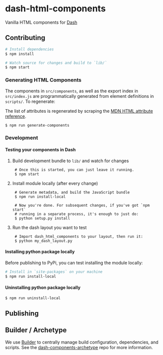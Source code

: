 # dash-html-components

Vanilla HTML components for [Dash][]


## Contributing

```sh
# Install dependencies
$ npm install

# Watch source for changes and build to `lib/`
$ npm start
```

### Generating HTML Components

The components in `src/components`, as well as the export index in
`src/index.js` are programmatically generated from element definitions in
`scripts/`. To regenerate:

The list of attributes is regenerated by scraping the
[MDN HTML attribute reference][].

```sh
$ npm run generate-components
```
### Development

#### Testing your components in Dash

1. Build development bundle to `lib/` and watch for changes

        # Once this is started, you can just leave it running.
        $ npm start

2. Install module locally (after every change)

        # Generate metadata, and build the JavaScript bundle
        $ npm run install-local

        # Now you're done. For subsequent changes, if you've got `npm start`
        # running in a separate process, it's enough to just do:
        $ python setup.py install

3. Run the dash layout you want to test

        # Import dash_html_components to your layout, then run it:
        $ python my_dash_layout.py

#### Installing python package locally

Before publishing to PyPi, you can test installing the module locally:

```sh
# Install in `site-packages` on your machine
$ npm run install-local
```

#### Uninstalling python package locally

```sh
$ npm run uninstall-local
```

## Publishing

## Builder / Archetype

We use [Builder][] to centrally manage build configuration, dependencies, and
scripts. See the [dash-components-archetype][] repo for more information.


[Builder]: https://github.com/FormidableLabs/builder
[Dash]: https://plot.ly/dash
[dash-components-archetype]: https://github.com/plotly/dash-components-archetype
[MDN HTML attribute reference]: https://developer.mozilla.org/en-US/docs/Web/HTML/Attributes
[NPM package authors]: https://www.npmjs.com/package/dash-html-components/access
[PyPi]: https://pypi.python.org/pypi

